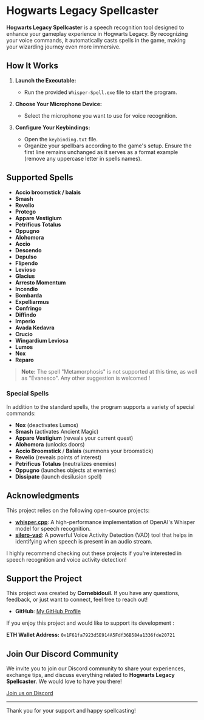 # Hogwarts Legacy Spellcaster

**Hogwarts Legacy Spellcaster** is a speech recognition tool designed to enhance your gameplay experience in Hogwarts Legacy. By recognizing your voice commands, it automatically casts spells in the game, making your wizarding journey even more immersive.

## How It Works

1. **Launch the Executable:**
   - Run the provided `Whisper-Spell.exe` file to start the program.

2. **Choose Your Microphone Device:**
   - Select the microphone you want to use for voice recognition.

3. **Configure Your Keybindings:**
   - Open the `keybinding.txt` file.
   - Organize your spellbars according to the game's setup. Ensure the first line remains unchanged as it serves as a format example (remove any uppercase letter in spells names).

## Supported Spells

- **Accio broomstick / balais**
- **Smash**
- **Revelio**
- **Protego**
- **Appare Vestigium**
- **Petrificus Totalus**
- **Oppugno**
- **Alohomora**
- **Accio**
- **Descendo**
- **Depulso**
- **Flipendo**
- **Levioso**
- **Glacius**
- **Arresto Momentum**
- **Incendio**
- **Bombarda**
- **Expelliarmus**
- **Confringo**
- **Diffindo**
- **Imperio**
- **Avada Kedavra**
- **Crucio**
- **Wingardium Leviosa**
- **Lumos**
- **Nox**
- **Reparo**

> **Note:** The spell "Metamorphosis" is not supported at this time, as well as "Evanesco". Any other suggestion is welcomed !

### Special Spells

In addition to the standard spells, the program supports a variety of special commands:

- **Nox** (deactivates Lumos)
- **Smash** (activates Ancient Magic)
- **Appare Vestigium** (reveals your current quest)
- **Alohomora** (unlocks doors)
- **Accio Broomstick** / **Balais** (summons your broomstick)
- **Revelio** (reveals points of interest)
- **Petrificus Totalus** (neutralizes enemies)
- **Oppugno** (launches objects at enemies)
- **Dissipate** (launch desilusion spell)

## Acknowledgments

This project relies on the following open-source projects:

- **[whisper.cpp](https://github.com/ggerganov/whisper.cpp)**: A high-performance implementation of OpenAI's Whisper model for speech recognition.
- **[silero-vad](https://github.com/snakers4/silero-vad)**: A powerful Voice Activity Detection (VAD) tool that helps in identifying when speech is present in an audio stream.

I highly recommend checking out these projects if you're interested in speech recognition and voice activity detection!

## Support the Project

This project was created by **Cornebidouil**. If you have any questions, feedback, or just want to connect, feel free to reach out!

- **GitHub**: [My GitHub Profile](https://github.com/cornebidouil)

If you enjoy this project and would like to support its development :

**ETH Wallet Address:** `0x1F61fa7923d5E914A5Fdf36B584a1336fde20721`

## Join Our Discord Community

We invite you to join our Discord community to share your experiences, exchange tips, and discuss everything related to **Hogwarts Legacy Spellcaster**. We would love to have you there!

[Join us on Discord](https://discord.gg/znnHwUCB)

---

Thank you for your support and happy spellcasting!